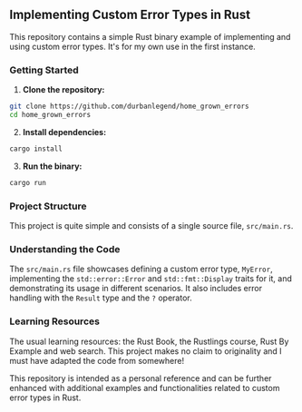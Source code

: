## Implementing Custom Error Types in Rust

This repository contains a simple Rust binary example of implementing and using custom error types. It's for my own use in the first instance.

### Getting Started

1. **Clone the repository:**

```bash
git clone https://github.com/durbanlegend/home_grown_errors
cd home_grown_errors
```

2. **Install dependencies:**

```bash
cargo install
```

3. **Run the binary:**

```bash
cargo run
```

### Project Structure

This project is quite simple and consists of a single source file, `src/main.rs`.

### Understanding the Code

The `src/main.rs` file showcases defining a custom error type, `MyError`, implementing the `std::error::Error` and `std::fmt::Display` traits for it, and demonstrating its usage in different scenarios. It also includes error handling with the `Result` type and the `?` operator.

### Learning Resources

The usual learning resources: the Rust Book, the Rustlings course, Rust By Example and web search. This project makes no claim to originality and I must have adapted the code from somewhere! 

This repository is intended as a personal reference and can be further enhanced with additional examples and functionalities related to custom error types in Rust.
